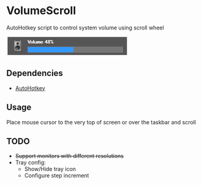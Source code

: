 # VolumeScroll

AutoHotkey script to control system volume using scroll wheel

![Image](lib/screenshot.png)

## Dependencies

- [AutoHotkey](http://ahkscript.org/)

## Usage

Place mouse cursor to the very top of screen or over the taskbar and scroll

## TODO

- ~~Support monitors with different resolutions~~
- Tray config:
  - Show/Hide tray icon
  - Configure step increment
